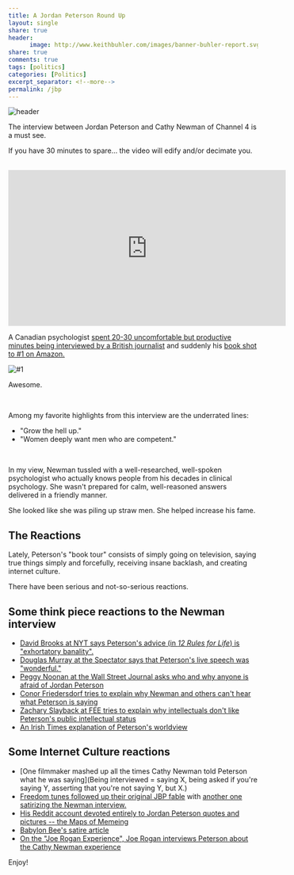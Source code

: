 ```yaml
---
title: A Jordan Peterson Round Up
layout: single
share: true
header:
      image: http://www.keithbuhler.com/images/banner-buhler-report.svg
share: true
comments: true
tags: [politics]
categories: [Politics]
excerpt_separator: <!--more-->
permalink: /jbp
---
```


![header](https://spectator.imgix.net/content/uploads/2018/01/jordanpeterson.jpg?auto=compress,enhance,format&crop=faces,entropy,edges&fit=crop&w=820&h=550)

The interview between Jordan Peterson and Cathy Newman of Channel 4 is a must see.   

If you have 30 minutes to spare... the video will edify and/or decimate you.

<br> 

<iframe width="560" height="315" src="https://www.youtube.com/embed/aMcjxSThD54" frameborder="0" allow="autoplay; encrypted-media" allowfullscreen></iframe>

<br> 

A Canadian psychologist [spent 20-30 uncomfortable but productive minutes being interviewed by a British journalist](https://www.youtube.com/watch?time_continue=61&v=aMcjxSThD54) and suddenly his [book shot to #1 on Amazon.](http://amzn.to/2DSKqSQ)

![#1](https://scontent-lax3-2.xx.fbcdn.net/v/t1.0-9/27459069_10155781835805239_110903461721192595_n.jpg?oh=e972b2ddd02e4ada05c67a660b290f30&oe=5B226F60)

Awesome. 

<br> 
 
Among my favorite highlights from this interview are the underrated lines: 

- "Grow the hell up." 
- "Women deeply want men who are competent." 

<br> 

In my view, Newman tussled with a well-researched, well-spoken psychologist who actually knows people from his decades in clinical psychology. She wasn't prepared for calm, well-reasoned answers delivered in a friendly manner. 

She looked like she was piling up straw men. She helped increase his fame.


## The Reactions

Lately, Peterson's "book tour" consists of simply going on television, saying true things simply and forcefully, receiving insane backlash, and creating internet culture. 

There have been serious and not-so-serious reactions. 


## Some think piece reactions to the Newman interview

- [David Brooks at NYT says Peterson's advice (in *12 Rules for Life*) is "exhortatory banality".](https://www.nytimes.com/2018/01/25/opinion/jordan-peterson-moment.html)
- [Douglas Murray at the Spectator says that Peterson's live speech was "wonderful."](https://www.spectator.co.uk/2018/01/the-curious-star-appeal-of-jordan-peterson/)
- [Peggy Noonan at the Wall Street Journal asks who and why anyone is afraid of Jordan Peterson](https://www.wsj.com/articles/whos-afraid-of-jordan-peterson-1516925574)
- [Conor Friedersdorf tries to explain why Newman and others can't hear what Peterson is saying](https://www.theatlantic.com/politics/archive/2018/01/putting-monsterpaint-onjordan-peterson/550859/)
- [Zachary Slayback at FEE tries to explain why intellectuals don't like Peterson's public intellectual status](https://fee.org/articles/many-intellectuals-cant-stand-jordan-peterson-why/)
- [An Irish Times explanation of Peterson's worldview](https://www.irishtimes.com/opinion/professor-provides-antidote-to-nihilism-and-identity-politics-1.3394823)


## Some Internet Culture reactions

- [One filmmaker mashed up all the times Cathy Newman told Peterson what he was saying](Being interviewed = saying X, being asked if you're saying Y, asserting that you're not saying Y, but X.)
- [Freedom tunes followed up their original JBP fable](https://www.youtube.com/watch?v=rUdxCj7IKCY) with [another one satirizing the Newman interview.](https://www.youtube.com/watch?v=bU8IJE7Vthk)
- [His Reddit account devoted entirely to Jordan Peterson quotes and pictures -- the Maps of Memeing](https://www.reddit.com/r/Jordan_Peterson_Memes/)
- [Babylon Bee's satire article](http://babylonbee.com/news/jordan-peterson-convinces-pile-clean-laundry-sort/)
- [On the "Joe Rogan Experience", Joe Rogan interviews Peterson about the Cathy Newman experience](https://www.youtube.com/watch?v=dXzZvooWH2Q)

Enjoy!